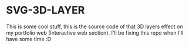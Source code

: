 # SVG-3D-LAYER

This is some cool stuff, this is the source code of that 3D layers effect on my portfolio web (Interactive web section). I'll be fixing this repo when I'll have some time :D
